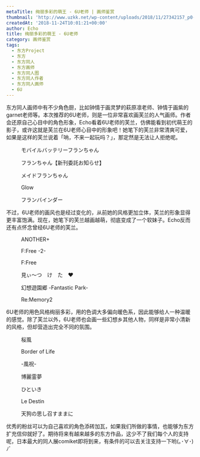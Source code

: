 ```yaml
---
metaTitle: 绚丽多彩的萌王 - 6U老师 | 画师鉴赏
thumbnail: 'http://www.uzkk.net/wp-content/uploads/2018/11/27342157_p0-1-825x510.jpg'
createdAt: '2018-11-24T10:01:21+00:00'
author: Echo
title: 绚丽多彩的萌王 - 6U老师
category: 画师鉴赏
tags:
  - 东方Project
  - 东方
  - 东方同人
  - 东方画师
  - 东方同人图
  - 东方同人作者
  - 东方同人画师
  - 6U
---
```


东方同人画师中有不少角色厨，比如钟情于画灵梦的萩原凛老师、钟情于画紫的garnet老师等。本次推荐的6U老师，则是一位非常喜欢画芙兰的人气画师。作者会还原自己心目中的角色形象，Echo看着6U老师的芙兰，仿佛能看到初代萌王的影子，或许这就是芙兰在6U老师心目中的形象吧！她笔下的芙兰非常清爽可爱，如果是这样的芙兰说着「呐，不来一起玩吗？」，那定然是无法让人拒绝呢。

<figure>
  <img src="http://www.uzkk.net/wp-content/uploads/2018/11/55449244_p0.jpg" alt=""/>
  <figcaption>モバイルバッテリーフランちゃん</figcaption>
</figure>

<figure>
  <img src="http://www.uzkk.net/wp-content/uploads/2018/11/62834937_p0.jpg" alt=""/>
  <figcaption>フランちゃん【新刊委託お知らせ】</figcaption>
</figure>

<figure>
  <img src="http://www.uzkk.net/wp-content/uploads/2018/11/51799862_p0.jpg" alt=""/>
  <figcaption>メイドフランちゃん</figcaption>
</figure>

<figure>
  <img src="http://www.uzkk.net/wp-content/uploads/2018/11/53250292_p0.jpg" alt=""/>
  <figcaption>Glow</figcaption>
</figure>

<figure>
  <img src="http://www.uzkk.net/wp-content/uploads/2018/11/53236250_p0.jpg" alt=""/>
  <figcaption>フランバインダー</figcaption>
</figure>

不过，6U老师的画风也是经过变化的，从前她的风格更加立体，芙兰的形象显得更丰富饱满。现在，她笔下的芙兰越画越萌，彻底变成了一个软妹子。Echo反而还有点怀念曾经6U老师的芙兰。

<figure>
  <img src="http://www.uzkk.net/wp-content/uploads/2018/11/50255345_p0.jpg" alt=""/>
  <figcaption>ANOTHER+</figcaption>
</figure>

<figure>
  <img src="http://www.uzkk.net/wp-content/uploads/2018/11/22263224_p0.jpg" alt=""/>
  <figcaption>F:Free -2-</figcaption>
</figure>

<figure>
  <img src="http://www.uzkk.net/wp-content/uploads/2018/11/22217688_p0-1.jpg" alt=""/>
  <figcaption>F:Free</figcaption>
</figure>

<figure>
  <img src="http://www.uzkk.net/wp-content/uploads/2018/11/10349300_p0.jpg" alt=""/>
  <figcaption>見ぃ～つ　け　た　♥</figcaption>
</figure>

<figure>
  <img src="http://www.uzkk.net/wp-content/uploads/2018/11/32670635_p0.jpg" alt=""/>
  <figcaption>幻想遊園郷 -Fantastic Park-</figcaption>
</figure>

<figure>
  <img src="http://www.uzkk.net/wp-content/uploads/2018/11/27342157_p0-1.jpg" alt=""/>
  <figcaption>Re:Memory2</figcaption>
</figure>

6U老师的用色风格绚丽多彩，用的色调大多偏向暖色系，因此能够给人一种温暖的感觉。除了芙兰以外，6U老师也会画一些幻想乡其他人物，同样是非常小清新的风格，但却营造出完全不同的氛围。

<figure>
  <img src="http://www.uzkk.net/wp-content/uploads/2018/11/37612952_p0.jpg" alt=""/>
  <figcaption>桜風</figcaption>
</figure>

<figure>
  <img src="http://www.uzkk.net/wp-content/uploads/2018/11/32930078_p0-1.jpg" alt=""/>
  <figcaption>Border of Life</figcaption>
</figure>

<figure>
  <img src="http://www.uzkk.net/wp-content/uploads/2018/11/16318792_p0-1.jpg" alt=""/>
  <figcaption>-風祝-</figcaption>
</figure>

<figure>
  <img src="http://www.uzkk.net/wp-content/uploads/2018/11/22659045_p0.jpg" alt=""/>
  <figcaption>博麗霊夢</figcaption>
</figure>

<figure>
  <img src="http://www.uzkk.net/wp-content/uploads/2018/11/21428544_p0.jpg" alt=""/>
  <figcaption>ひといき</figcaption>
</figure>

<figure>
  <img src="http://www.uzkk.net/wp-content/uploads/2018/11/20637610_p0.jpg" alt=""/>
  <figcaption>Le Destin</figcaption>
</figure>

<figure>
  <img src="http://www.uzkk.net/wp-content/uploads/2018/11/6555638_p0.jpg" alt=""/>
  <figcaption>天狗の思し召すままに</figcaption>
</figure>

优秀的粉丝可以为自己喜欢的角色添砖加瓦，如果我们所做的事情，也能够为东方扩充信仰就好了。期待将来有越来越多的东方作品，这少不了我们每个人的支持呢，日本最大的同人展comiket即将到来，有条件的可以去关注支持一下哟(｡･∀･)ﾉﾞ
